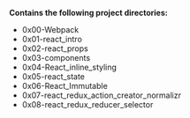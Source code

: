 __Contains the following project directories:__  
* 0x00-Webpack  
* 0x01-react_intro  
* 0x02-react_props  
* 0x03-components  
* 0x04-React_inline_styling  
* 0x05-react_state  
* 0x06-React_Immutable  
* 0x07-react_redux_action_creator_normalizr  
* 0x08-react_redux_reducer_selector